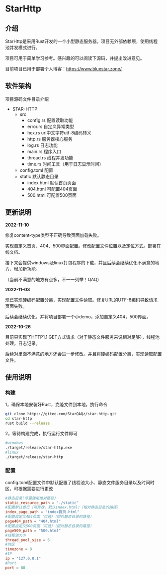 # StarHttp

## 介绍

StarHttp是采用Rust开发的一个小型静态服务器。项目无外部依赖项，使用线程池并发模式进行。

项目可用于简单学习参考。感兴趣的可以阅读下源码，并提出改进意见。

目前项目已用于部署个人博客：https://www.bluestar.zone/

## 软件架构

项目源码文件目录介绍

- STAR-HTTP
  - src
    - config.rs		配置读取功能
    - error.rs		自定义异常类型
    - hex.rs 		url中文字符utf-8编码转义
    - http.rs 		服务器核心服务
    - log.rs 		日志功能
    - main.rs 		程序入口
    - thread.rs 	线程并发功能
    - time.rs 		时间工具（用于日志显示时间）
  - config.toml 	配置
  - static 默认静态目录
    - index.html 默认首页页面
    - 404.html 可配置404页面
    - 500.html 可配置500页面

## 更新说明

**2022-11-10**

修复content-type类型不正确导致页面加载失败。

实现自定义首页、404、500界面配置。修改配置文件位置以及定位方式。部署在线文档。

接下来会提供windows及linux打包程序的下载，并且后续会继续优化不满意的地方，增加新功能。

（当前不满意的地方有点多，不一一列举！QAQ）

**2022-11-03**

现已实现硬编码配置分离，实现配置文件读取。修复URL的UTF-8编码导致请求页面失败。

后续会继续优化，并将项目部署一个小demo，添加自定义404，500界面。

**2022-10-26**

目前只实现了HTTP1.1 GET方式请求（对于静态文件服务来说相对足够），线程池处理，日志记录。

后续对里面不满意的地方还会进一步修改。并且将硬编码配置分离，实现读取配置文件。

## 使用说明

### 构建

1，确保本地安装好Rust，克隆文件到本地，执行命令

```bash
git clone https://gitee.com/StarQAQz/star-http.git
cd star-http
rust build --release
```

2，等待构建完成，执行运行文件即可

```bash
#windows
./target/release/star-http.exe
#linux
./target/release/star-http
```

### 配置

config.toml配置文件中默认配置了线程池大小、静态文件服务目录以及时间时区，可根据需要进行更改

```toml
#静态目录(尽量使用绝对路径)
static_resource_path = "./static"
#配置默认首页（可修改，默认index.html）（相对静态目录的路径）
index_page_path = "index首页.html"
#配置自定义404页面（可选）（相对静态目录的路径）
page404_path = "404.html"
#配置自定义500页面（可选）（相对静态目录的路径）
page500_path = "500.html"
#线程池大小
thread_pool_size = 6
#时区
timezone = 8
#IP
ip = "127.0.0.1"
#Port
port = 80
```

